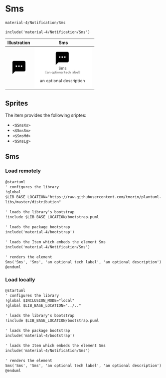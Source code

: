 # Sms


```text
material-4/Notification/Sms
```

```text
include('material-4/Notification/Sms')
```



| Illustration | Sms |
| :---: | :---: |
| ![illustration for Illustration](../../material-4/Notification/Sms.png) | ![illustration for Sms](../../material-4/Notification/Sms.Local.png) |



## Sprites
The item provides the following sriptes:

- `<$SmsXs>`
- `<$SmsSm>`
- `<$SmsMd>`
- `<$SmsLg>`





## Sms

### Load remotely
```plantuml
@startuml
' configures the library
!global $LIB_BASE_LOCATION="https://raw.githubusercontent.com/tmorin/plantuml-libs/master/distribution"

' loads the library's bootstrap
!include $LIB_BASE_LOCATION/bootstrap.puml

' loads the package bootstrap
include('material-4/bootstrap')

' loads the Item which embeds the element Sms
include('material-4/Notification/Sms')

' renders the element
Sms('Sms', 'Sms', 'an optional tech label', 'an optional description')
@enduml
```

### Load locally
```plantuml
@startuml
' configures the library
!global $INCLUSION_MODE="local"
!global $LIB_BASE_LOCATION="../.."

' loads the library's bootstrap
!include $LIB_BASE_LOCATION/bootstrap.puml

' loads the package bootstrap
include('material-4/bootstrap')

' loads the Item which embeds the element Sms
include('material-4/Notification/Sms')

' renders the element
Sms('Sms', 'Sms', 'an optional tech label', 'an optional description')
@enduml
```

